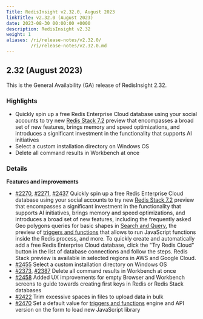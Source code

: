 ```yaml
---
Title: RedisInsight v2.32.0, August 2023
linkTitle: v2.32.0 (August 2023)
date: 2023-08-30 00:00:00 +0000
description: RedisInsight v2.32
weight: 1
aliases: /ri/release-notes/v2.32.0/
         /ri/release-notes/v2.32.0.md
---
```

## 2.32 (August 2023)
This is the General Availability (GA) release of RedisInsight 2.32.

### Highlights
- Quickly spin up a free Redis Enterprise Cloud database using your social accounts to try new [Redis Stack 7.2](https://redis.com/blog/introducing-redis-7-2/?utm_source=redisinsight&utm_medium=main&utm_campaign=main) preview that encompasses a broad set of new features, brings memory and speed optimizations, and introduces a significant investment in the functionality that supports AI initiatives
- Select a custom installation directory on Windows OS
- Delete all command results in Workbench at once

### Details

**Features and improvements**

- [#2270](https://github.com/RedisInsight/RedisInsight/pull/2270), [#2271](https://github.com/RedisInsight/RedisInsight/pull/2271), [#2437](https://github.com/RedisInsight/RedisInsight/pull/2437) Quickly spin up a free Redis Enterprise Cloud database using your social accounts to try new [Redis Stack 7.2](https://redis.com/blog/introducing-redis-7-2/?utm_source=redisinsight&utm_medium=main&utm_campaign=main) preview that encompasses a significant investment in the functionality that supports AI initiatives, brings memory and speed optimizations, and introduces a broad set of new features, including the frequently asked Geo polygons queries for basic shapes in [Search and Query](https://redis.io/docs/interact/search-and-query/?utm_source=redisinsight&utm_medium=main&utm_campaign=main), the preview of [triggers and functions](https://redis.io/docs/interact/programmability/triggers-and-functions/?utm_source=redisinsight&utm_medium=main&utm_campaign=main) that allows to run JavaScript functions inside the Redis process, and more. To quickly create and automatically add a free Redis Enterprise Cloud database, click the "Try Redis Cloud" button in the list of database connections and follow the steps. Redis Stack preview is available in selected regions in AWS and Google Cloud. 
- [#2455](https://github.com/RedisInsight/RedisInsight/pull/2455) Select a custom installation directory on Windows OS
- [#2373](https://github.com/RedisInsight/RedisInsight/pull/2373), [#2387](https://github.com/RedisInsight/RedisInsight/pull/2387) Delete all command results in Workbench at once
- [#2458](https://github.com/RedisInsight/RedisInsight/pull/2458) Added UX improvements for empty Browser and Workbench screens to guide towards creating first keys in Redis or Redis Stack databases
- [#2422](https://github.com/RedisInsight/RedisInsight/pull/2422) Trim excessive spaces in files to upload data in bulk
- [#2470](https://github.com/RedisInsight/RedisInsight/pull/2470) Set a default value for [triggers and functions](https://redis.io/docs/interact/programmability/triggers-and-functions/?utm_source=redisinsight&utm_medium=main&utm_campaign=main) engine and API version on the form to load new JavaScript library 
